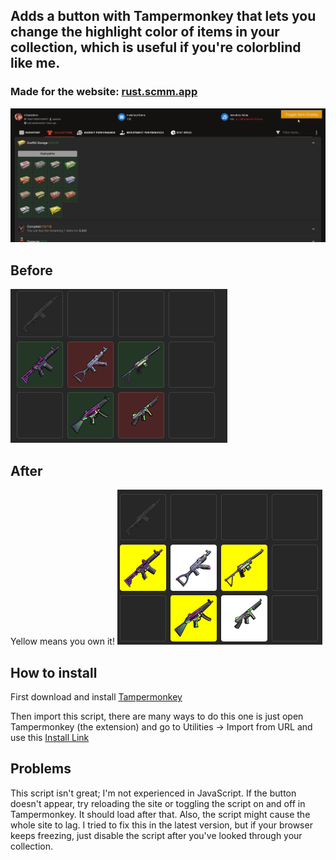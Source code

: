 ## Adds a button with Tampermonkey that lets you change the highlight color of items in your collection, which is useful if you're colorblind like me.
### Made for the website: [rust.scmm.app](https://www.rust.scmm.app)

![image](in-action.gif)


## Before
![image](before.png)


## After
Yellow means you own it!
![image](after.png)




## How to install
First download and install [Tampermonkey](https://www.tampermonkey.net/)

Then import this script, there are many ways to do this one is just open Tampermonkey (the extension) and go to Utilities -> Import from URL and use this [Install Link](https://github.com/Zuescho/RustSCCM-Colorblind/raw/main/SCCM%20for%20red-green%20blinds.user.js)


## Problems
This script isn't great; I'm not experienced in JavaScript. If the button doesn't appear, try reloading the site or toggling the script on and off in Tampermonkey. It should load after that. Also, the script might cause the whole site to lag. I tried to fix this in the latest version, but if your browser keeps freezing, just disable the script after you've looked through your collection.

